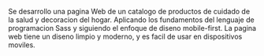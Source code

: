 Se desarrollo una pagina Web de un catalogo de productos de cuidado de la salud y decoracion del hogar.
Aplicando los fundamentos del lenguaje de programacion Sass y siguiendo el enfoque de diseno mobile-first.
La pagina web tiene un diseno limpio y moderno, y es facil de usar en dispositivos moviles.
